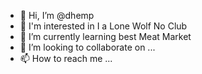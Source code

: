 - 👋 Hi, I’m @dhemp
- 👀 I'm interested in I a Lone Wolf No Club
- 🌱 I’m currently learning best Meat Market 
- 💞️ I’m looking to collaborate on ...
- 📫 How to reach me ...

<!---
dhemp/dhemp is a ✨ special ✨ repository because its `README.md` (this file) appears on your GitHub profile.
You can click the Preview link to take a look at your changes.
